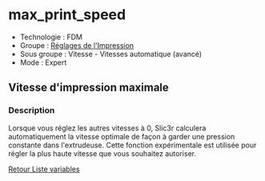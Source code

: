 # max_print_speed

* Technologie : FDM
* Groupe : [Réglages de l'Impression](../print_settings/print_settings.md)
* Sous groupe : Vitesse - Vitesses automatique (avancé)
* Mode : Expert

## Vitesse d'impression maximale

### Description

Lorsque vous réglez les autres vitesses à 0, Slic3r calculera automatiquement la vitesse optimale de façon à garder une pression constante dans l'extrudeuse. Cette fonction expérimentale est utilisée pour régler la plus haute vitesse que vous souhaitez autoriser.

[Retour Liste variables](variable_list.md)